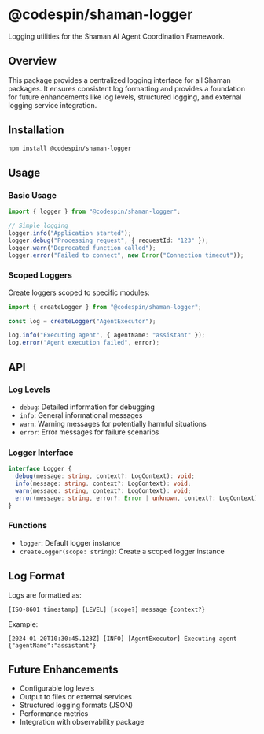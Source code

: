 # @codespin/shaman-logger

Logging utilities for the Shaman AI Agent Coordination Framework.

## Overview

This package provides a centralized logging interface for all Shaman packages. It ensures consistent log formatting and provides a foundation for future enhancements like log levels, structured logging, and external logging service integration.

## Installation

```bash
npm install @codespin/shaman-logger
```

## Usage

### Basic Usage

```typescript
import { logger } from "@codespin/shaman-logger";

// Simple logging
logger.info("Application started");
logger.debug("Processing request", { requestId: "123" });
logger.warn("Deprecated function called");
logger.error("Failed to connect", new Error("Connection timeout"));
```

### Scoped Loggers

Create loggers scoped to specific modules:

```typescript
import { createLogger } from "@codespin/shaman-logger";

const log = createLogger("AgentExecutor");

log.info("Executing agent", { agentName: "assistant" });
log.error("Agent execution failed", error);
```

## API

### Log Levels

- `debug`: Detailed information for debugging
- `info`: General informational messages
- `warn`: Warning messages for potentially harmful situations
- `error`: Error messages for failure scenarios

### Logger Interface

```typescript
interface Logger {
  debug(message: string, context?: LogContext): void;
  info(message: string, context?: LogContext): void;
  warn(message: string, context?: LogContext): void;
  error(message: string, error?: Error | unknown, context?: LogContext): void;
}
```

### Functions

- `logger`: Default logger instance
- `createLogger(scope: string)`: Create a scoped logger instance

## Log Format

Logs are formatted as:

```
[ISO-8601 timestamp] [LEVEL] [scope?] message {context?}
```

Example:

```
[2024-01-20T10:30:45.123Z] [INFO] [AgentExecutor] Executing agent {"agentName":"assistant"}
```

## Future Enhancements

- Configurable log levels
- Output to files or external services
- Structured logging formats (JSON)
- Performance metrics
- Integration with observability package
